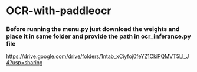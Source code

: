 # OCR-with-paddleocr

### Before running the menu.py just download the weights and place it in same folder and provide the path in ocr_inferance.py file 

https://drive.google.com/drive/folders/1ntab_xCiyfoj0feYZ1CkiPQMVT5LI_J4?usp=sharing
